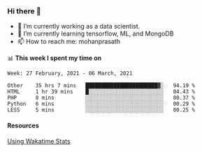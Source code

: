 ### Hi there 👋

- 🔭 I’m currently working as a data scientist.
- 🌱 I’m currently learning tensorflow, ML, and MongoDB
- 📫 How to reach me: mohanprasath

📊 **This week I spent my time on**
<!--START_SECTION:waka-->
```text
Week: 27 February, 2021 - 06 March, 2021

Other    35 hrs 7 mins   ███████████████████████▓░   94.19 % 
HTML     1 hr 39 mins    █░░░░░░░░░░░░░░░░░░░░░░░░   04.43 % 
PHP      8 mins          ░░░░░░░░░░░░░░░░░░░░░░░░░   00.37 % 
Python   6 mins          ░░░░░░░░░░░░░░░░░░░░░░░░░   00.29 % 
LESS     5 mins          ░░░░░░░░░░░░░░░░░░░░░░░░░   00.25 % 
```
<!--END_SECTION:waka-->

#### Resources
[Using Wakatime Stats](https://github.com/marketplace/actions/waka-readme)

